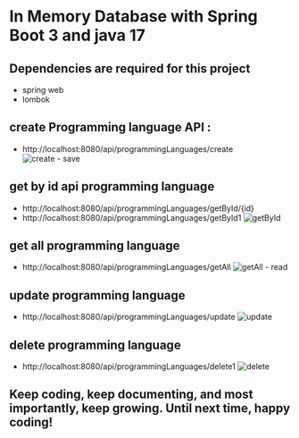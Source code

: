 # In Memory Database with Spring Boot 3 and java 17
## Dependencies are required for this project
* spring web
* lombok
## create Programming language API : 
 - http://localhost:8080/api/programmingLanguages/create
![create - save](https://github.com/user-attachments/assets/b1eda1e8-dd06-4d95-b458-391970ce5c24)
## get by id api programming language
- http://localhost:8080/api/programmingLanguages/getById/{id}
- http://localhost:8080/api/programmingLanguages/getById1
![getById](https://github.com/user-attachments/assets/68235f24-4877-410d-a66b-e2cd2c654c4c)
## get all programming language
- http://localhost:8080/api/programmingLanguages/getAll
![getAll - read ](https://github.com/user-attachments/assets/9b8953ea-aa9a-447e-b7ea-b39f6aac624e)
## update programming language
- http://localhost:8080/api/programmingLanguages/update
![update](https://github.com/user-attachments/assets/9c4e9159-9555-43c0-a14e-08e022ab787b)
## delete programming language
- http://localhost:8080/api/programmingLanguages/delete1
![delete](https://github.com/user-attachments/assets/89fbd409-cfbe-450b-b067-61086e237ca6)

## Keep coding, keep documenting, and most importantly, keep growing. Until next time, happy coding!
